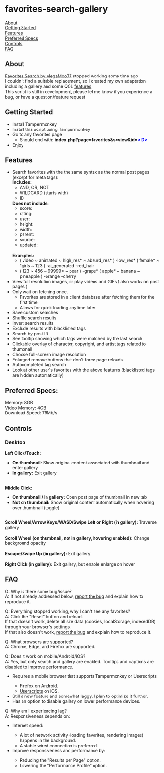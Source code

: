 # favorites-search-gallery

[About](#about)<br>
[Getting Started](#getting-started)<br>
[Features](#features)<br>
[Preferred Specs](#preferred-specs)<br>
[Controls](#controls)<br>
[FAQ](#faq)

## About

[Favorites Search by MegaMoo77](https://github.com/MegaMoo77/favorites-search) stopped working some time ago<br>
I couldn't find a suitable replacement, so I created my own adaptation including a gallery and some QOL [features](#features)<br>
This script is still in development, please let me know if you experience a bug, or have a question/feature request

## Getting Started

<ul>
    <li>Install Tampermonkey</li>
    <li>Install this script using Tampermonkey</li>
    <li>Go to any favorites page
        <ul>
        <li>Should end with: <strong>index.php?page=favorites&s=view&id=<font color ="blue">&ltID&gt</font></strong></li>
        </ul>
    </li>
<li>Enjoy</li>
</ul>

## Features

<ul>
    <li>Search favorites with the the same syntax as the normal post pages (except for meta tags):<br>
        <strong>Includes:</strong>
            <ul>
            <li>AND, OR, NOT</li>
            <li>WILDCARD (starts with)</li>
            <li>ID</li>
            </ul>
        <strong>Does not include:</strong>
        <ul>
            <li>score:</li>
            <li>rating:</li>
            <li>user:</li>
            <li>height:</li>
            <li>width:</li>
            <li>parent:</li>
            <li>source:</li>
            <li>updated:</li>
        </ul>
        <br>
        <strong>Examples:</strong><br>
        <ul>
        <li>( video ~ animated ~ high_res* ~ absurd_res* ) -low_res* ( female* ~ 1girls ~ 123 ) -ai_generated -red_hair</li>
        <li>( 123 ~ 456 ~ 99999* ~ pear ) -grape* ( apple* ~ banana ~ pineapple ) -orange -cherry</li>
        </ul>
    </li>
    <li>View full resolution images, or play videos and GIFs ( also works on post pages )
    </li>
    <li>Only wait on fetching once.<br>
    <ul>
        <li>Favorites are stored in a client database after fetching them for the first time</li>
        <li>Allows for quick loading anytime later</li>
    </ul>
    </li>
    <li>Save custom searches</li>
    <li>Shuffle search results</li>
    <li>Invert search results</li>
    <li>Exclude results with blacklisted tags</li>
    <li>Search by post ID</li>
    <li>See tooltip showing which tags were matched by the last search</li>
    <li>Clickable overlay of character, copyright, and artist tags related to thumbnail</li>
    <li>Choose full-screen image resolution</li>
    <li>Enlarged remove buttons that don't force page reloads</li>
    <li>Autocompleted tag search</li>
    <li>Look at other user's favorites with the above features (blacklisted tags are hidden automatically)</li>
</ul>

## Preferred Specs:

Memory: 8GB<br>
Video Memory: 4GB<br>
Download Speed: 75Mb/s<br>

## Controls

### Desktop

<strong>Left Click/Touch:</strong>
<ul>
<li><strong>On thumbnail:</strong> Show original content associated with thumbnail and enter gallery</li>
<li><strong>In gallery:</strong> Exit gallery</li>
</ul><br>
<strong>Middle Click:</strong>
<ul>
<li><strong>On thumbnail / In gallery:</strong> Open post page of thumbnail in new tab</li>
<li><strong>Not on thumbnail:</strong> Show original content automatically when hovering over thumbnail (toggle)</li>
</ul><br>
<strong>Scroll Wheel/Arrow Keys/WASD/Swipe Left or Right (in gallery):</strong> Traverse gallery<br><br>
<strong>Scroll Wheel (on thumbnail, not in gallery, hovering enabled):</strong> Change background opacity<br><br>
<strong>Escape/Swipe Up (in gallery):</strong> Exit gallery<br><br>
<strong>Right Click (in gallery):</strong> Exit gallery, but enable enlarge on hover

## FAQ

Q: Why is there some bug/issue?<br>
A: If not already addressed below, [report the bug](https://github.com/bruh3396/favorites-search-gallery/issues) and explain how to reproduce it.

Q: Everything stopped working, why I can't see any favorites?<br>
A: Click the "Reset" button and reload.<br>If that doesn't work, delete all site data (cookies, localStorage, indexedDB) through your browser's settings.<br> If that also doesn't work, [report the bug](https://github.com/bruh3396/favorites-search-gallery/issues) and explain how to reproduce it.

Q: What browsers are supported?<br>
A: Chrome, Edge, and Firefox are supported.

Q: Does it work on mobile/Android/iOS?<br>
A: Yes, but only search  and gallery are enabled. Tooltips and captions are disabled to improve performance.<br>
<ul>
    <li>Requires a mobile browser that supports Tampermonkey or Userscripts</li>
    <ul>
        <li>Firefox on Android.</li>
        <li> <a href="https://github.com/quoid/userscripts">Userscripts</a> on iOS.</li>
    </ul>
    <li>Still a new feature and somewhat laggy. I plan to optimize it further.</li>
    <li>Has an option to disable gallery on lower performance devices.</li>
</ul>

Q: Why am I experiencing lag?<br>
A: Responsiveness depends on:
<ul>
    <li>Internet speed: </li>
    <ul>
        <li>A lot of network activity (loading favorites, rendering images) happens in the background.</li>
        <li>A stable wired connection is preferred.</li>
    </ul>
    <li> Improve responsiveness and performance by:</li>
    <ul>
     <li>Reducing the "Results per Page" option.</li>
     <li>Lowering the "Performance Profile" option.</li>
    </ul>
</ul>
